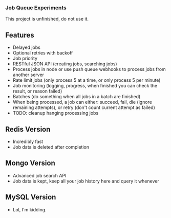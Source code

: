 ### Job Queue Experiments
This project is unfinished, do not use it.

## Features
* Delayed jobs
* Optional retries with backoff
* Job priority
* RESTful JSON API (creating jobs, searching jobs)
* Process jobs in node or use push queue webhooks to process jobs from another server
* Rate limit jobs (only process 5 at a time, or only process 5 per minute)
* Job monitoring (logging, progress, when finished you can check the result, or reason failed)
* Batches (do something when all jobs in a batch are finished)
* When being processed, a job can either: succeed, fail, die (ignore remaining attempts), or retry (don't count current attempt as failed)
* TODO: cleanup hanging processing jobs

## Redis Version
* Incredibly fast
* Job data is deleted after completion

## Mongo Version
* Advanced job search API
* Job data is kept, keep all your job history here and query it whenever

## MySQL Version
* Lol, I'm kidding.
